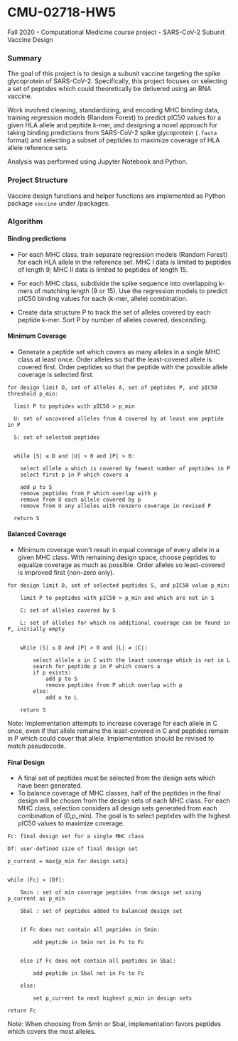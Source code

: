 # CMU-02718-HW5
Fall 2020 - Computational Medicine course project - SARS-CoV-2 Subunit Vaccine Design

### Summary
The goal of this project is to design a subunit vaccine targeting the spike glycoprotein of SARS-CoV-2. Specifically, this project focuses on selecting a set of peptides which could theoretically be delivered using an RNA vaccine.

Work involved cleaning, standardizing, and encoding MHC binding data, training regression models (Random Forest) to predict pIC50 values for a given HLA allele and peptide k-mer, and designing a novel approach for taking binding predictions from SARS-CoV-2 spike glycoprotein (`.fasta` format) and selecting a subset of peptides to maximize coverage of HLA allele reference sets.

Analysis was performed using Jupyter Notebook and Python.



### Project Structure
Vaccine design functions and helper functions are implemented as Python package `vaccine` under /packages.


### Algorithm
#### Binding predictions

- For each MHC class, train separate regression models (Random Forest) for each HLA allele in the reference set. MHC I data is limited to peptides of length 9; MHC II data is limited to peptides of length 15.

- For each MHC class, subdivide the spike sequence into overlapping k-mers of matching length (9 or 15).
Use the regression models to predict pIC50 binding values for each (k-mer, allele) combination.

- Create data structure P to track the set of alleles covered by each peptide k-mer. Sort P by number of alleles covered, descending.


#### Minimum Coverage
- Generate a peptide set which covers as many alleles in a single MHC class at least once. Order alleles so that the least-covered allele is covered first. Order peptides so that the peptide with the possible allele coverage is selected first.

```
for design limit D, set of alleles A, set of peptides P, and pIC50 threshold p_min:

  limit P to peptides with pIC50 > p_min

  U: set of uncovered alleles from A covered by at least one peptide in P
  
  S: set of selected peptides


  while |S| ≤ D and |U| > 0 and |P| > 0:

    select allele a which is covered by fewest number of peptides in P
    select first p in P which covers a
    
    add p to S
    remove peptides from P which overlap with p
    remove from U each allele covered by p
    remove from U any alleles with nonzero coverage in revised P
    
  return S
```

#### Balanced Coverage
- Minimum coverage won't result in equal coverage of every allele in a given MHC class. With remaining design space, choose peptides to equalize coverage as much as possible. Order alleles so least-covered is improved first (non-zero only). 


```
for design limit D, set of selected peptides S, and pIC50 value p_min:

	limit P to peptides with pIC50 > p_min and which are not in S

	C: set of alleles covered by S

	L: set of alleles for which no additional coverage can be found in P, initially empty

	
	while |S| ≤ D and |P| > 0 and |L| ≠ |C|:
		
		select allele a in C with the least coverage which is not in L
		search for peptide p in P which covers a
		if p exists:
			add p to S
			remove peptides from P which overlap with p
		else:
			add a to L

	return S
```

Note: Implementation attempts to increase coverage for each allele in C once, even if that allele remains the least-covered in C and peptides remain in P which could cover that allele. Implementation should be revised to match pseudocode.

#### Final Design
- A final set of peptides must be selected from the design sets which have been generated. 
- To balance coverage of MHC classes, half of the peptides in the final design will be chosen from the design sets of each MHC class. For each MHC class, selection considers all design sets generated from each combination of (D,p_min). The goal is to select peptides with the highest pIC50 values to maximize coverage.


```
Fc: final design set for a single MHC class

Df: user-defined size of final design set

p_current = max{p_min for design sets}


while |Fc| < |Df|:

	Smin : set of min coverage peptides from design set using p_current as p_min

	Sbal : set of peptides added to balanced design set

	
	if Fc does not contain all peptides in Smin:

		add peptide in Smin not in Fc to Fc


	else if Fc does not contain all peptides in Sbal:

		add peptide in Sbal not in Fc to Fc
	
	else:

		set p_current to next highest p_min in design sets
	
return Fc
```

Note: When choosing from Smin or Sbal, implementation favors peptides which covers the most alleles.

